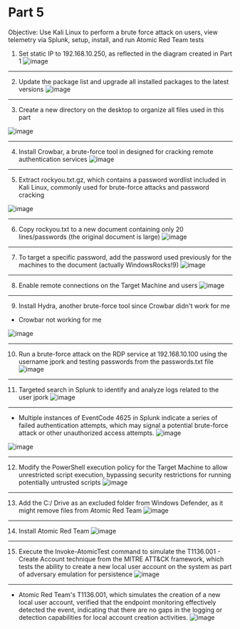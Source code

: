 # Part 5
Objective: Use Kali Linux to perform a brute force attack on users, view telemetry via Splunk, setup, install, and run Atomic Red Team tests

1. Set static IP to 192.168.10.250, as reflected in the diagram created in Part 1
![image](https://github.com/user-attachments/assets/83efe972-a8ab-4f32-944d-4841ea7ef78e)

---
2. Update the package list and upgrade all installed packages to the latest versions
![image](https://github.com/user-attachments/assets/a7299ad3-b400-4fd0-9fd4-b5199bd8f02d)

---
3. Create a new directory on the desktop to organize all files used in this part

![image](https://github.com/user-attachments/assets/06c45064-e145-4caf-b6bb-64184a22fddf)

---
4. Install Crowbar, a brute-force tool in designed for cracking remote authentication services
![image](https://github.com/user-attachments/assets/a4d09e8e-ea95-4dc3-9d4b-55e7bbdbb054)

---
5. Extract rockyou.txt.gz, which contains a password wordlist included in Kali Linux, commonly used for brute-force attacks and password cracking

![image](https://github.com/user-attachments/assets/19d8b97e-1a6c-4dc3-bf63-85274817a551)

---
6. Copy rockyou.txt to a new document containing only 20 lines/passwords (the original document is large)
![image](https://github.com/user-attachments/assets/73bd5fee-81e5-4214-a7a8-0bc2ddb32aa3)

---
7. To target a specific password, add the password used previously for the machines to the document (actually WindowsRocks!9)
![image](https://github.com/user-attachments/assets/9aee588e-e437-439a-833e-ebf2619cfa5e)

---
8. Enable remote connections on the Target Machine and users
![image](https://github.com/user-attachments/assets/074dec3b-80af-4435-b8de-3720cab868a9)

---
9. Install Hydra, another brute-force tool since Crowbar didn't work for me


- Crowbar not working for me
  
![image](https://github.com/user-attachments/assets/4d6d1b08-7aa1-4698-8cf2-28b793a6848f)

---
10. Run a brute-force attack on the RDP service at 192.168.10.100 using the username jpork and testing passwords from the passwords.txt file
    ![image](https://github.com/user-attachments/assets/fe2cfb71-a634-43a6-90b1-40a3ae49233a)

---
11. Targeted search in Splunk to identify and analyze logs related to the user jpork
![image](https://github.com/user-attachments/assets/397b81c2-b871-4f5d-ac6e-e3c221c31a86)

---
- Multiple instances of EventCode 4625 in Splunk indicate a series of failed authentication attempts, which may signal a potential brute-force attack or other unauthorized access attempts.
![image](https://github.com/user-attachments/assets/8b396037-df87-4b68-9724-860cad696543)

![image](https://github.com/user-attachments/assets/e30a8824-8e2e-4b44-8d01-e186feaaa578)

---
12. Modify the PowerShell execution policy for the Target Machine to allow unrestricted script execution, bypassing security restrictions for running potentially untrusted scripts
![image](https://github.com/user-attachments/assets/dbcc5383-5d85-4759-bba3-7d17dc0134ad)

---
13. Add the C:/ Drive as an excluded folder from Windows Defender, as it might remove files from Atomic Red Team
![image](https://github.com/user-attachments/assets/46f8fba9-cd96-49fa-8ad5-9fd938b7471f)

---
14. Install Atomic Red Team
![image](https://github.com/user-attachments/assets/a04c04ca-8049-4262-8606-67f51f619780)

---
15. Execute the Invoke-AtomicTest command to simulate the T1136.001 - Create Account technique from the MITRE ATT&CK framework, which tests the ability to create a new local user account on the system as part of adversary emulation for persistence
![image](https://github.com/user-attachments/assets/a4b5fd14-1632-40df-a1eb-3f675cb62d0a)

---
- Atomic Red Team's T1136.001, which simulates the creation of a new local user account, verified that the endpoint monitoring effectively detected the event, indicating that there are no gaps in the logging or detection capabilities for local account creation activities. 
![image](https://github.com/user-attachments/assets/e27d3497-cb64-4467-bb02-0a0cc769508f)
















